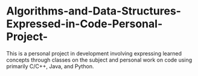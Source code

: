 # Algorithms-and-Data-Structures-Expressed-in-Code-Personal-Project-
This is a personal project in development involving expressing learned concepts through classes on the subject and personal work on code using primarily C/C++, Java, and Python.
